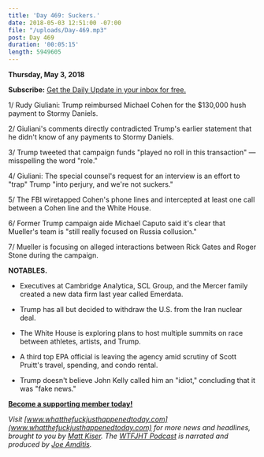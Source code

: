 ```yaml
---
title: 'Day 469: Suckers.'
date: 2018-05-03 12:51:00 -07:00
file: "/uploads/Day-469.mp3"
post: Day 469
duration: '00:05:15'
length: 5949605
---
```


**Thursday, May 3, 2018**

**Subscribe:** [Get the Daily Update in your inbox for free.](https://whatthefuckjusthappenedtoday.com/subscribe/)

1/ Rudy Giuliani: Trump reimbursed Michael Cohen for the $130,000 hush payment to Stormy Daniels.

2/ Giuliani's comments directly contradicted Trump's earlier statement that he didn't know of any payments to Stormy Daniels.

3/ Trump tweeted that campaign funds "played no roll in this transaction" — misspelling the word "role."

4/ Giuliani: The special counsel's request for an interview is an effort to "trap" Trump "into perjury, and we're not suckers."

5/ The FBI wiretapped Cohen's phone lines and intercepted at least one call between a Cohen line and the White House.

6/ Former Trump campaign aide Michael Caputo said it's clear that Mueller's team is "still really focused on Russia collusion."

7/ Mueller is focusing on alleged interactions between Rick Gates and Roger Stone during the campaign.

**NOTABLES.**

* Executives at Cambridge Analytica, SCL Group, and the Mercer family created a new data firm last year called Emerdata.

* Trump has all but decided to withdraw the U.S. from the Iran nuclear deal.

* The White House is exploring plans to host multiple summits on race between athletes, artists, and Trump.

* A third top EPA official is leaving the agency amid scrutiny of Scott Pruitt's travel, spending, and condo rental.

* Trump doesn't believe John Kelly called him an "idiot," concluding that it was "fake news."

**[Become a supporting member today!](https://whatthefuckjusthappenedtoday.com/membership/?utm_source=2017\+Donors&utm_campaign=8dccd905d9-&utm_medium=email&utm_term=0_3bd36f654c-8dccd905d9-169730397)**

*Visit [www.whatthefuckjusthappenedtoday.com](www.whatthefuckjusthappenedtoday.com) for more news and headlines, brought to you by [Matt Kiser](https://twitter.com/Matt_Kiser). The [WTFJHT Podcast](https://whatthefuckjusthappenedtoday.com/podcasts/) is narrated and produced by [Joe Amditis](https://twitter.com/jsamditis).*